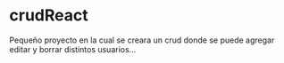 # crudReact

Pequeño proyecto en la cual se creara un crud donde se puede agregar editar y borrar distintos usuarios...
